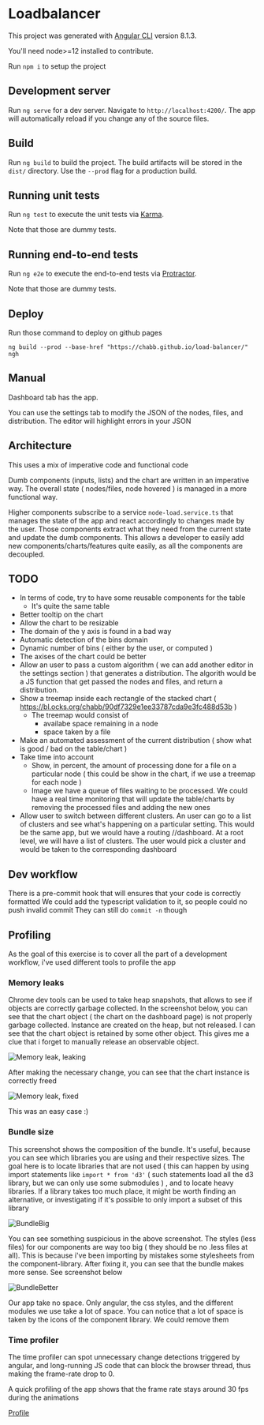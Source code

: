 # Loadbalancer

This project was generated with [Angular CLI](https://github.com/angular/angular-cli) version 8.1.3.

You'll need node>=12 installed to contribute.

Run `npm i` to setup the project

## Development server

Run `ng serve` for a dev server. Navigate to `http://localhost:4200/`. The app will automatically reload if you change any of the source files.

## Build

Run `ng build` to build the project. The build artifacts will be stored in the `dist/` directory. Use the `--prod` flag for a production build.

## Running unit tests 

Run `ng test` to execute the unit tests via [Karma](https://karma-runner.github.io).

Note that those are dummy tests.

## Running end-to-end tests

Run `ng e2e` to execute the end-to-end tests via [Protractor](http://www.protractortest.org/).

Note that those are dummy tests.

## Deploy

Run those command to deploy on github pages

```
ng build --prod --base-href "https://chabb.github.io/load-balancer/"
ngh
```

## Manual

Dashboard tab has the app.

You can use the settings tab to modify the JSON of the nodes, files, and distribution.
The editor will highlight errors in your JSON

## Architecture

This uses a mix of imperative code and functional code

Dumb components (inputs, lists) and the chart are written in an imperative way. The overall state
( nodes/files, node hovered ) is managed in a more functional way.

Higher components subscribe to a service `node-load.service.ts` that manages the state of the app and react accordingly
to changes made by the user. Those components extract what they need from the current state and update the dumb components.
This allows a developer to easily add new components/charts/features quite
easily, as all the components are decoupled.

## TODO

- In terms of code, try to have some reusable components for the table
  - It's quite the same table
- Better tooltip on the chart
- Allow the chart to be resizable
- The domain of the y axis is found in a bad way
- Automatic detection of the bins domain
- Dynamic number of bins ( either by the user, or computed )
- The axises of the chart could be better
- Allow an user to pass a custom algorithm ( we can add another editor in the settings section )
  that generates a distribution. The algorith would be a JS function that get passed the nodes and files, and
  return a distribution.
- Show a treemap inside each rectangle of the stacked chart ( https://bl.ocks.org/chabb/90df7329e1ee33787cda9e3fc488d53b )
  - The treemap would consist of
    - availabe space remaining in a node
    - space taken by a file
- Make an automated assessment of the current distribution ( show what is good / bad on the table/chart )
- Take time into account
  - Show, in percent, the amount of processing done for a file on a particular node
    ( this could be show in the chart, if we use a treemap for each node )
  - Image we have a queue of files waiting to be processed. We could have a real time
    monitoring that will update the table/charts by removing the processed files and adding the
    new ones
- Allow user to switch between different clusters. An user can go to a list of clusters and
  see what's happening on a particular setting. This would be the same app, but we
  would have a routing /<clusterId>/dashboard. At a root level, we will have a list
  of clusters. The user would pick a cluster and would be taken to the corresponding
  dashboard

## Dev workflow

There is a pre-commit hook that will ensures that your code is correctly formatted
We could add the typescript validation to it, so people could no push invalid commit
They can still do `commit -n` though

## Profiling

As the goal of this exercise is to cover all the part of a development workflow, i've used
different tools to profile the app

### Memory leaks

Chrome dev tools can be used to take heap snapshots, that allows to see if objects are correctly
garbage collected.
In the screenshot below, you can see that the chart object ( the chart on the dashboard page)
is not properly garbage collected. Instance are created on the heap, but not released. I
can see that the chart object is retained by some other object. This gives
me a clue that i forget to manually release an observable object.

![Memory leak, leaking](https://raw.github.com/chabb/load-balancer/master/images/leak-leaking.png)

After making the necessary change, you can see that the chart instance is correctly freed

![Memory leak, fixed](https://raw.github.com/chabb/load-balancer/master/images/leak-fixed.png)

This was an easy case :)

### Bundle size

This screenshot shows the composition of the bundle. It's useful, because you can see which libraries you are using and
their respective sizes. The goal here is to locate libraries that are not used ( this can happen by using import
statements like `import * from 'd3'` ( such statements load all the d3 library, but we can only use some submodules ) , and to locate heavy libraries. If a library takes too much place, it might
be worth finding an alternative, or investigating if it's possible to only import a subset of this library

![BundleBig](https://raw.github.com/chabb/load-balancer/master/images/bigbundle.png)

You can see something suspicious in the above screenshot. The styles (less files) for
our components are way too big ( they should be no .less files at all). This is because i've been importing by mistakes some
stylesheets from the component-library. After fixing it, you can see that the bundle
makes more sense. See screenshot below

![BundleBetter](https://raw.github.com/chabb/load-balancer/master/images/good_bundle.png)

Our app take no space. Only angular, the css styles, and the different modules we use take a lot of space. You can notice
that a lot of space is taken by the icons of the component library. We could remove them

### Time profiler

The time profiler can spot unnecessary change detections triggered by angular, and long-running JS code that can block the
browser thread, thus making the frame-rate drop to 0.

A quick profiling of the app shows that the frame rate stays around 30 fps during
the animations

[Profile](notthereyet)
